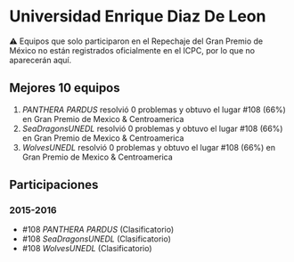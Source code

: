 # Universidad Enrique Diaz De Leon

:warning: Equipos que solo participaron en el Repechaje del Gran Premio de México no están registrados oficialmente en el ICPC, por lo que no aparecerán aquí.

## Mejores 10 equipos

1. _PANTHERA PARDUS_ resolvió 0 problemas y obtuvo el lugar #108 (66%) en Gran Premio de Mexico & Centroamerica
1. _SeaDragonsUNEDL_ resolvió 0 problemas y obtuvo el lugar #108 (66%) en Gran Premio de Mexico & Centroamerica
1. _WolvesUNEDL_ resolvió 0 problemas y obtuvo el lugar #108 (66%) en Gran Premio de Mexico & Centroamerica

## Participaciones

### 2015-2016

- #108 _PANTHERA PARDUS_ (Clasificatorio)
- #108 _SeaDragonsUNEDL_ (Clasificatorio)
- #108 _WolvesUNEDL_ (Clasificatorio)



